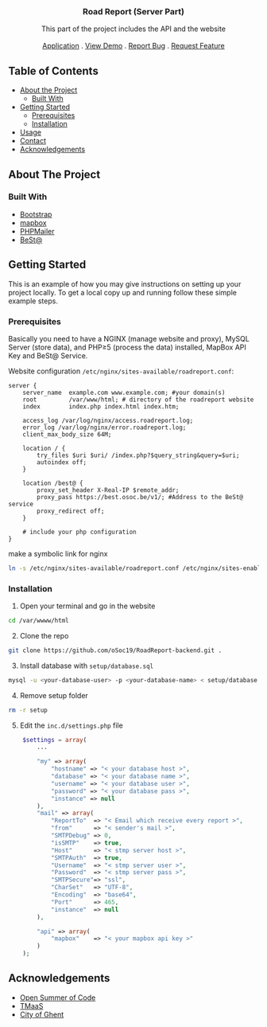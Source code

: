 <br />
<p align="center">
	<h3 align="center">Road Report (Server Part)</h3>
	<p align="center">This part of the project includes the API and the website
		<br />
		<br />
		<a href="https://github.com/oSoc19/RoadReport">Application</a>
		.
		<a href="https://roadreport.osoc.be/">View Demo</a>
		.
		<a href="https://github.com/oSoc19/RoadReport-backend/issues">Report Bug</a>
		.
		<a href="https://github.com/oSoc19/RoadReport-backend/issues">Request Feature</a>
	</p>
</p>

<!-- TABLE OF CONTENTS -->
## Table of Contents

* [About the Project](#about-the-project)
  * [Built With](#built-with)
* [Getting Started](#getting-started)
  * [Prerequisites](#prerequisites)
  * [Installation](#installation)
* [Usage](#usage)
* [Contact](#contact)
* [Acknowledgements](#acknowledgements)


<!-- ABOUT THE PROJECT -->
## About The Project


### Built With
* [Bootstrap](https://getbootstrap.com)
* [mapbox](https://mapbox.com)
* [PHPMailer](https://github.com/PHPMailer/PHPMailer)
* [BeSt@](https://github.com/oSoc19/best)


<!-- GETTING STARTED -->
## Getting Started

This is an example of how you may give instructions on setting up your project locally.
To get a local copy up and running follow these simple example steps.

### Prerequisites

Basically you need to have a NGINX (manage website and proxy), MySQL Server (store data), and PHP≥5 (process the data) installed, MapBox API Key and BeSt@ Service.

Website configuration `/etc/nginx/sites-available/roadreport.conf`:
```
server {
    server_name  example.com www.example.com; #your domain(s)
    root         /var/www/html; # directory of the roadreport website
    index        index.php index.html index.htm;

    access_log /var/log/nginx/access.roadreport.log;
    error_log /var/log/nginx/error.roadreport.log;
    client_max_body_size 64M;

    location / {
        try_files $uri $uri/ /index.php?$query_string&query=$uri;
        autoindex off;
    }

    location /best@ {
        proxy_set_header X-Real-IP $remote_addr;
        proxy_pass https://best.osoc.be/v1/; #Address to the BeSt@ service
        proxy_redirect off;
    }

    # include your php configuration
}
```
make a symbolic link for nginx
```sh
ln -s /etc/nginx/sites-available/roadreport.conf /etc/nginx/sites-enabled/roadreport.conf
```


### Installation

1. Open your terminal and go in the website 
```sh
cd /var/wwww/html
```
2. Clone the repo
```sh
git clone https://github.com/oSoc19/RoadReport-backend.git .
```
3. Install database with `setup/database.sql`
```sh
mysql -u <your-database-user> -p <your-database-name> < setup/database.sql
```
4. Remove setup folder
```sh
rm -r setup
```
5. Edit the `inc.d/settings.php` file
```php
	$settings = array(
		...

		"my" => array(
			"hostname" => "< your database host >",
			"database" => "< your database name >",
			"username" => "< your database user >",
			"password" => "< your database pass >",
			"instance" => null
		),
		"mail" => array(
			"ReportTo"	=> "< Email which receive every report >",
			"from"		=> "< sender's mail >",
			"SMTPDebug"	=> 0,
			"isSMTP"	=> true,
			"Host"		=> "< stmp server host >",
			"SMTPAuth"	=> true,
			"Username"	=> "< stmp server user >",
			"Password"	=> "< stmp server pass >",
			"SMTPSecure"=> "ssl",
			"CharSet"	=> "UTF-8",
			"Encoding"	=> "base64",
			"Port" 		=> 465,
			"instance"	=> null
		),

		"api" => array(
			"mapbox"	=> "< your mapbox api key >"
		)
	);
```


<!-- ACKNOWLEDGEMENTS -->
## Acknowledgements
* [Open Summer of Code](https://2019.summerofcode.be)
* [TMaaS](https://drive.tmaas.eu/)
* [City of Ghent](https://visit.gent.be/fr)
